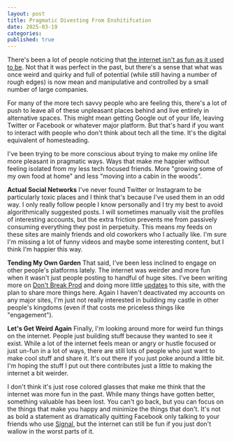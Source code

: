 ```yaml
---
layout: post
title: Pragmatic Divesting From Enshitifcation
date: 2025-03-19
categories: 
published: true
---
```


There's been a lot of people noticing that [the internet isn't as fun as it used to be](https://pluralistic.net/2023/01/21/potemkin-ai/#hey-guys). Not that it was perfect in the past, but there's a sense that what was once weird and quirky and full of potential (while still having a number of rough edges) is now mean and manipulative and controlled by a small number of large companies.

For many of the more tech savvy people who are feeling this, there's a lot of push to leave all of these unpleasant places behind and live entirely in alternative spaces. This might mean getting Google out of your life, leaving <span title="I just can't call it 'X', that's just such a dumb name...">Twitter</span> or Facebook or whatever major platform. But that's hard if you want to interact with people who don't think about tech all the time. It's the digital equivalent of homesteading.

I've been trying to be more conscious about trying to make my online life more pleasant in pragmatic ways. Ways that make me happier without feeling isolated from my less tech focused friends. More "growing some of my own food at home" and less "moving into a cabin in the woods".

**Actual Social Networks**
I've never found Twitter or Instagram to be particularly toxic places and I think that's because I've used them in an odd way. I only really follow people I know personally and I try my best to avoid algorithmically suggested posts. I will sometimes manually visit the profiles of interesting accounts, but the extra friction prevents me from passively consuming everything they post in perpetuity. This means my feeds on these sites are mainly friends and old coworkers who I actually like. I'm sure I'm missing a lot of funny videos and maybe some interesting content, but I think I'm happier this way.

**Tending My Own Garden**
That said, I've been less inclined to engage on other people's platforms lately. The internet was weirder and more fun when it wasn't just people posting to handful of huge sites. I've been writing more on [Don't Break Prod](https://dontbreakprod.com/) and doing more little [updates](../now) to this site, with the plan to share more things here. Again I haven't deactivated my accounts on any major sites, I'm just not really interested in building my castle in other people's kingdoms (even if that costs me priceless things like "engagement").

**Let's Get Weird Again**
Finally, I'm looking around more for weird fun things on the internet. People just building stuff because they wanted to see it exist. While a lot of the internet feels mean or angry or hustle focused or just un-fun in a lot of ways, there are still lots of people who just want to make cool stuff and share it. It's out there if you just poke around a little bit. I'm hoping the stuff I put out there contributes just a little to making the internet a bit weirder.

I don't think it's just rose colored glasses that make me think that the internet was more fun in the past. While many things have gotten better, something valuable has been lost. You can't go back, but you can focus on the things that make you happy and minimize the things that don't. It's not as bold a statement as dramatically quitting Facebook only talking to your friends who use [Signal](https://signal.org/), but the internet can still be fun if you just don't wallow in the worst parts of it.
